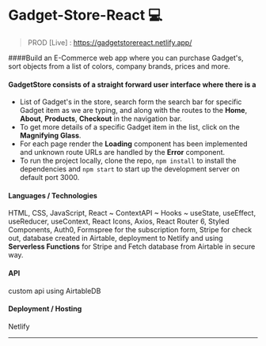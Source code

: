 # Gadget-Store-React :computer:
> PROD [Live] : https://gadgetstorereact.netlify.app/

####Build an E-Commerce web app where you can purchase Gadget's, sort objects from a list of colors, company brands, prices and more.

#### GadgetStore consists of a straight forward user interface where there is a 
- List of Gadget's in the store, search form the search bar for specific Gadget item as we are typing, and along with the routes to the **Home**, **About**, **Products**, **Checkout** in the navigation bar.
- To get more details of a specific Gadget item in the list, click on the **Magnifying Glass**. 
- For each page render the **Loading** component has been implemented and unknown route URLs are handled by the **Error** component.
- To run the project locally, clone the repo, `npm install` to install the dependencies and `npm start` to start up the development server on default port 3000.

#### Languages / Technologies 
HTML, CSS, JavaScript, React ~ ContextAPI ~ Hooks ~ useState, useEffect, useReducer, useContext, React Icons, Axios, React Router 6, Styled Components, Auth0, Formspree for the subscription form, Stripe for check out, database created in Airtable, deployment to Netlify and using **Serverless Functions** for Stripe and Fetch database from Airtable in secure way.

#### API
custom api using AirtableDB

#### Deployment / Hosting
Netlify

---
